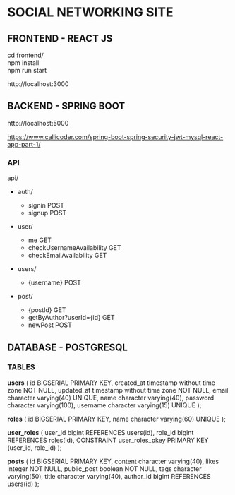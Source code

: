 # SOCIAL NETWORKING SITE

## FRONTEND - REACT JS

cd frontend/  
npm install  
npm run start

http://localhost:3000

## BACKEND - SPRING BOOT

http://localhost:5000

https://www.callicoder.com/spring-boot-spring-security-jwt-mysql-react-app-part-1/

### API

api/

- auth/

  - signin POST
  - signup POST

- user/

  - me GET
  - checkUsernameAvailability GET
  - checkEmailAvailability GET

- users/

  - {username} POST

- post/

  - {postId} GET
  - getByAuthor?userId={id} GET
  - newPost POST

## DATABASE - POSTGRESQL

### TABLES

**users** (
id BIGSERIAL PRIMARY KEY,
created_at timestamp without time zone NOT NULL,
updated_at timestamp without time zone NOT NULL,
email character varying(40) UNIQUE,
name character varying(40),
password character varying(100),
username character varying(15) UNIQUE
);

**roles** (
id BIGSERIAL PRIMARY KEY,
name character varying(60) UNIQUE
);

**user_roles** (
user_id bigint REFERENCES users(id),
role_id bigint REFERENCES roles(id),
CONSTRAINT user_roles_pkey PRIMARY KEY (user_id, role_id)
);

**posts** (
id BIGSERIAL PRIMARY KEY,
content character varying(40),
likes integer NOT NULL,
public_post boolean NOT NULL,
tags character varying(50),
title character varying(40),
author_id bigint REFERENCES users(id)
);
